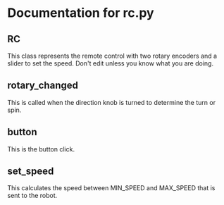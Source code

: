 # Documentation for rc.py 

## RC 
This class represents the remote control with two rotary encoders and a slider to set the speed. Don't edit unless you know what you are doing. 

## rotary_changed 
This is called when the direction knob is turned to determine the turn or spin. 

## button 
This is the button click.

## set_speed 
This calculates the speed between MIN_SPEED and MAX_SPEED that is sent to the robot.

